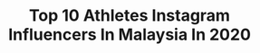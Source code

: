 ---
title: Top 10 Athletes Instagram Influencers In Malaysia In 2020
description: >-
  Find top athletes Instagram influencers in Malaysia in 2020. Most popular hashtags: #staysafe #2020 #stayathome #happymothersday.
platform: Instagram
profiles:
  - username: "theebaan_g"
    fullname: >-
      T H E E B A A N . G
    location: "Malaysia"
    followers: 82663
    engagement: 688
    commentsToLikes: 0.005565
    id: ck14ipz1qgnba0i19qc12z2p6
    verified: true
    hashtags: "#pasalkau, #towit, #protectthishouse, #teammyprotein"
  - username: "mustikaayuni"
    fullname: >-
      Mustika Ayuni Dato' Mustofa
    location: "Malaysia"
    followers: 6047
    engagement: 835
    commentsToLikes: 0.042406
    id: ck6u0l3o2gc110j710gwkzims
    verified: false
    hashtags: "#mountainbiking, #plbt, #endurophoto, #n8nutritions"
  - username: "adligoldenboyhafidz"
    fullname: >-
      adli 'goldenboy' hafidz
    location: "Malaysia"
    followers: 17058
    engagement: 830
    commentsToLikes: 0.013614
    id: ck5q3jm14l1p30i11z5ppw3z6
    verified: false
    hashtags: "#burnfat, #sudio, #roadto2020, #taylormade"
  - username: "roelbovendeert"
    fullname: >-
      Roel Bovendeert
    location: "Malaysia"
    followers: 3544
    engagement: 1693
    commentsToLikes: 0.024216
    id: ck6ufnolly36f0j71e22iun2y
    verified: false
    hashtags: "#hockeylux, #createdwithadidas, #treble, #hometeam"
  - username: "shaznishazwani"
    fullname: >-
      Shazni Shazwani
    location: "Malaysia"
    followers: 29788
    engagement: 534
    commentsToLikes: 0.021527
    id: ckapc42o72dua0i78813xzxty
    verified: false
    hashtags: "#fafauxmutiara, #malaysiaairlines, #naniexmh, #500subs"
  - username: "varhoonvystra"
    fullname: >-
      Vystra | TRAIN & TRANSFORM
    location: "Malaysia"
    followers: 23185
    engagement: 464
    commentsToLikes: 0.015444
    id: ck5qd3ommtnmd0i11g8colppm
    verified: false
    hashtags: "#proven, #lifehacks, #bodyprogress, #callofduty"
  - username: "khalishan.alias"
    fullname: >-
      T A R Z A N
    location: "Malaysia"
    followers: 25673
    engagement: 548
    commentsToLikes: 0.034417
    id: ck8t8fdtok96j0j78skxz4v9y
    verified: false
    hashtags: "#stayhealthy, #alone, #anakmak, #foodlovers"
  - username: "muhaizarmohamad"
    fullname: >-
      Muhaizar Mohamad
    location: "Malaysia"
    followers: 13687
    engagement: 506
    commentsToLikes: 0.013477
    id: ck55o208n7gzd0i11ph6rya45
    verified: false
    hashtags: "#day10puasa, #stopcoronavirus, #ramadhantiba, #movefromhome"
  - username: "pandelela"
    fullname: >-
      𝕻𝖆𝖓𝖉𝖊𝖑𝖊𝖑𝖆 𝕽𝖎𝖓𝖔𝖓𝖌
    location: "Malaysia"
    followers: 228564
    engagement: 133
    commentsToLikes: 0.009147
    id: ck6uebg1hpxur0j71v3d0gv0h
    verified: true
    hashtags: "#bedisciplined, #justdoit, #stjohnambulance, #laborday"
  - username: "hidilyndiaz"
    fullname: >-
      Hidilyn Diaz OLY
    location: "Malaysia"
    followers: 24094
    engagement: 149
    commentsToLikes: 0.025184
    id: ck15u144kkwru0i19ns6fkgjo
    verified: false
    hashtags: "#stayhomestaycreative, #girlpower, #olympics, #frenchbulldogclub"
---